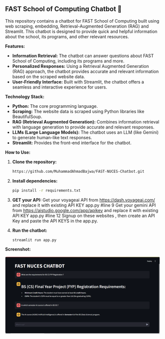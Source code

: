 ## FAST School of Computing Chatbot 🤖

This repository contains a chatbot for FAST School of Computing built using web scraping, embedding, Retrieval-Augmented Generation (RAG) and Streamlit. This chatbot is designed to provide quick and helpful information about the school, its programs, and other relevant resources.

**Features:**

* **Information Retrieval:** The chatbot can answer questions about FAST School of Computing, including its programs and more.
* **Personalized Responses:** Using a Retrieval Augmented Generation (RAG) approach, the chatbot provides accurate and relevant information based on the scraped website data.
* **User-Friendly Interface:** Built with Streamlit, the chatbot offers a seamless and interactive experience for users.

**Technology Stack:**

* **Python:** The core programming language.
* **Scraping:** The website data is scraped using Python libraries like BeautifulSoup.
* **RAG (Retrieval Augmented Generation):**  Combines information retrieval with language generation to provide accurate and relevant responses.
* **LLMs (Large Language Models):** The chatbot uses an LLM (like Gemini) to generate human-like text responses.
* **Streamlit:** Provides the front-end interface for the chatbot.

**How to Use:**

1. **Clone the repository:**
   ```bash
   https://github.com/MuhammadAhmadBajwa/FAST-NUCES-Chatbot.git
   ```
2. **Install dependencies:**
   ```bash
   pip install -r requirements.txt
   ```
2. **GET your API:**
   Get your voyageai API from https://dash.voyageai.com/ and replace it with existing API KEY app.py #line 9
   Get your gemini API from https://aistudio.google.com/app/apikey and replace it with existing API KEY app.py #line 12 
   Signup on these websites , then create an API Key and paste the API KEYS in the app.py.
   
4. **Run the chatbot:**
   ```bash
   streamlit run app.py
   ```

**Screenshot:**

<img alt="Chatbot ScreenShot" src="https://raw.githubusercontent.com/MuhammadAhmadBajwa/FAST-NUCES-Chatbot/main/images/Screeshoot.png">
